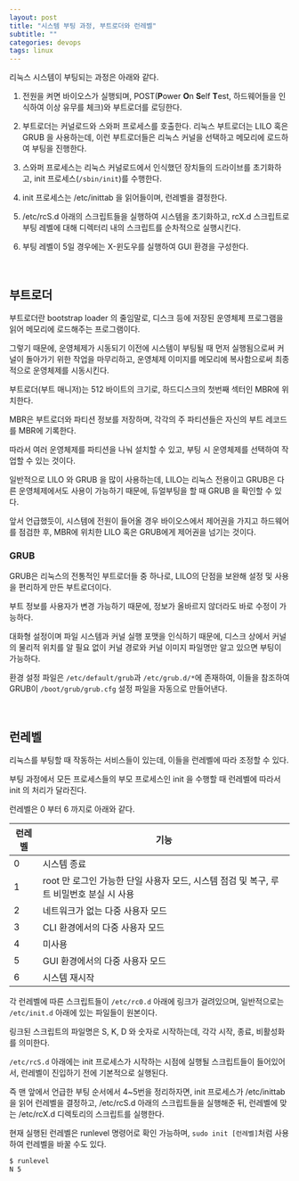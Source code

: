 ```yaml
---
layout: post
title: "시스템 부팅 과정, 부트로더와 런레벨"
subtitle: ""
categories: devops
tags: linux
---
```


리눅스 시스템이 부팅되는 과정은 아래와 같다.

1. 전원을 켜면 바이오스가 실행되며, POST(**P**ower **O**n **S**elf **T**est, 하드웨어들을 인식하여 이상 유무를 체크)와 부트로더를 로딩한다.

2. 부트로더는 커널로드와 스와퍼 프로세스를 호출한다. 리눅스 부트로더는 LILO 혹은 GRUB 을 사용하는데, 이런 부트로더들은 리눅스 커널을 선택하고 메모리에 로드하여 부팅을 진행한다.

3. 스와퍼 프로세스는 리눅스 커널로드에서 인식했던 장치들의 드라이브를 초기화하고, init 프로세스(```/sbin/init```)를 수행한다.

4. init 프로세스는 /etc/inittab 을 읽어들이며, 런레벨을 결정한다.

5. /etc/rcS.d 아래의 스크립트들을 실행하여 시스템을 초기화하고, rcX.d 스크립트로 부팅 레벨에 대해 디렉터리 내의 스크립트를 순차적으로 실행시킨다.

6. 부팅 레벨이 5일 경우에는 X-윈도우를 실행하여 GUI 환경을 구성한다.

<br>

## 부트로더

부트로더란 bootstrap loader 의 줄임말로, 디스크 등에 저장된 운영체제 프로그램을 읽어 메모리에 로드해주는 프로그램이다.

그렇기 때문에, 운영체제가 시동되기 이전에 시스템이 부팅될 때 먼저 실행됨으로써 커널이 돌아가기 위한 작업을 마무리하고, 운영체제 이미지를 메모리에 복사함으로써 최종적으로 운영체제를 시동시킨다.

부트로더(부트 매니저)는 512 바이트의 크기로, 하드디스크의 첫번째 섹터인 MBR에 위치한다.

MBR은 부트로더와 파티션 정보를 저장하며, 각각의 주 파티션들은 자신의 부트 레코드를 MBR에 기록한다.

따라서 여러 운영체제를 파티션을 나눠 설치할 수 있고, 부팅 시 운영체제를 선택하여 작업할 수 있는 것이다.

일반적으로 LILO 와 GRUB 을 많이 사용하는데, LILO는 리눅스 전용이고 GRUB은 다른 운영체제에서도 사용이 가능하기 때문에, 듀얼부팅을 할 때 GRUB 을 확인할 수 있다.

앞서 언급했듯이, 시스템에 전원이 들어올 경우 바이오스에서 제어권을 가지고 하드웨어를 점검한 후, MBR에 위치한 LILO 혹은 GRUB에게 제어권을 넘기는 것이다.

### GRUB

GRUB은 리눅스의 전통적인 부트로더들 중 하나로, LILO의 단점을 보완해 설정 및 사용을 편리하게 만든 부트로더이다.

부트 정보를 사용자가 변경 가능하기 때문에, 정보가 올바르지 않더라도 바로 수정이 가능하다.

대화형 설정이며 파일 시스템과 커널 실행 포맷을 인식하기 때문에, 디스크 상에서 커널의 물리적 위치를 알 필요 없이 커널 경로와 커널 이미지 파일명만 알고 있으면 부팅이 가능하다.

환경 설정 파일은 ```/etc/default/grub```과 ```/etc/grub.d/*```에 존재하여, 이들을 참조하여 GRUB이 ```/boot/grub/grub.cfg``` 설정 파일을 자동으로 만들어낸다.

<br>

## 런레벨

리눅스를 부팅할 때 작동하는 서비스들이 있는데, 이들을 런레벨에 따라 조정할 수 있다.

부팅 과정에서 모든 프로세스들의 부모 프로세스인 init 을 수행할 때 런레벨에 따라서 init 의 처리가 달라진다.

런레벨은 0 부터 6 까지로 아래와 같다.

| 런레벨 | 기능 |
| --- | --- |
| 0 | 시스템 종료 |
| 1 | root 만 로그인 가능한 단일 사용자 모드, 시스템 점검 및 복구, 루트 비밀번호 분실 시 사용 |
| 2 | 네트워크가 없는 다중 사용자 모드 |
| 3 | CLI 환경에서의 다중 사용자 모드 |
| 4 | 미사용 |
| 5 | GUI 환경에서의 다중 사용자 모드 |
| 6 | 시스템 재시작 |

각 런레벨에 따른 스크립트들이 ```/etc/rc0.d``` 아래에 링크가 걸려있으며, 일반적으로는 ```/etc/init.d``` 아래에 있는 파일들이 원본이다.

링크된 스크립트의 파일명은 S, K, D 와 숫자로 시작하는데, 각각 시작, 종료, 비활성화를 의미한다.

```/etc/rcS.d``` 아래에는 init 프로세스가 시작하는 시점에 실행될 스크립트들이 들어있어서, 런레벨이 진입하기 전에 기본적으로 실행된다.

즉 맨 앞에서 언급한 부팅 순서에서 4~5번을 정리하자면, init 프로세스가 /etc/inittab 을 읽어 런레벨을 결정하고, /etc/rcS.d 아래의 스크립트들을 실행해준 뒤, 런레벨에 맞는 /etc/rcX.d 디렉토리의 스크립트를 실행한다.

현재 실행된 런레벨은 runlevel 명령어로 확인 가능하며, ```sudo init [런레벨]```처럼 사용하여 런레벨을 바꿀 수도 있다.

```bash
$ runlevel
N 5
```